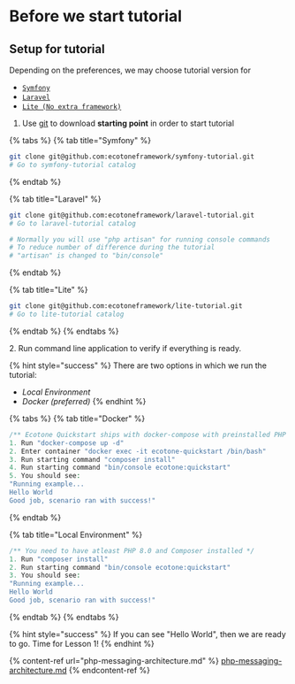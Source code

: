 # Before we start tutorial

## Setup for tutorial

Depending on the preferences, we may choose tutorial version for&#x20;

* [`Symfony`](https://symfony.com/)&#x20;
* [`Laravel`](https://laravel.com/)
* [`Lite (No extra framework)`](../modules/ecotone-lite/)

1. Use [git](https://git-scm.com) to download **starting point** in order to start tutorial

{% tabs %}
{% tab title="Symfony" %}
```bash
git clone git@github.com:ecotoneframework/symfony-tutorial.git
# Go to symfony-tutorial catalog
```
{% endtab %}

{% tab title="Laravel" %}
```bash
git clone git@github.com:ecotoneframework/laravel-tutorial.git
# Go to laravel-tutorial catalog

# Normally you will use "php artisan" for running console commands
# To reduce number of difference during the tutorial
# "artisan" is changed to "bin/console"
```
{% endtab %}

{% tab title="Lite" %}
```bash
git clone git@github.com:ecotoneframework/lite-tutorial.git
# Go to lite-tutorial catalog
```
{% endtab %}
{% endtabs %}

2\. Run command line application to verify if everything is ready.&#x20;

{% hint style="success" %}
There are two options in which we run the tutorial:&#x20;

* _Local Environment_&#x20;
* _Docker (preferred)_
{% endhint %}

{% tabs %}
{% tab title="Docker" %}
```php
/** Ecotone Quickstart ships with docker-compose with preinstalled PHP 8.0 */
1. Run "docker-compose up -d"
2. Enter container "docker exec -it ecotone-quickstart /bin/bash"
3. Run starting command "composer install"
4. Run starting command "bin/console ecotone:quickstart"
5. You should see:
"Running example...
Hello World
Good job, scenario ran with success!"
```
{% endtab %}

{% tab title="Local Environment" %}
```php
/** You need to have atleast PHP 8.0 and Composer installed */
1. Run "composer install" 
2. Run starting command "bin/console ecotone:quickstart"
3. You should see:
"Running example...
Hello World
Good job, scenario ran with success!"
```
{% endtab %}
{% endtabs %}

{% hint style="success" %}
If you can see "Hello World", then we are ready to go. Time for Lesson 1!
{% endhint %}

{% content-ref url="php-messaging-architecture.md" %}
[php-messaging-architecture.md](php-messaging-architecture.md)
{% endcontent-ref %}
